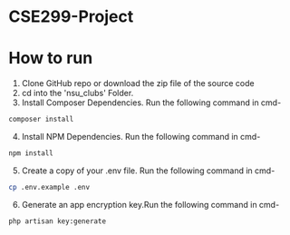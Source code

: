 # CSE299-Project

# How to run
1. Clone GitHub repo or download the zip file of the source code
2. cd into the 'nsu_clubs' Folder.
3. Install Composer Dependencies. Run the following command in cmd-
 ```bash
composer install
```
4. Install NPM Dependencies. Run the following command in cmd-
 ```bash
npm install
```
5. Create a copy of your .env file. Run the following command in cmd-
 ```bash
cp .env.example .env
```
6. Generate an app encryption key.Run the following command in cmd-
 ```bash
php artisan key:generate
```
